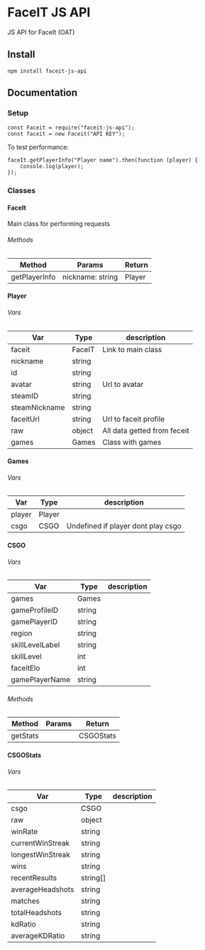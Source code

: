 # FaceIT JS API
JS API for FaceIt (OAT)
## Install
`npm install faceit-js-api`
## Documentation
### Setup
```
const Faceit = require("faceit-js-api");
const faceit = new Faceit("API KEY");
```
To test performance:
```
faceIt.getPlayerInfo("Player name").then(function (player) {
    console.log(player);
});
```
### Classes
#### FaceIt
Main class for performing requests
###### Methods  
| Method        | Params           | Return |
|---------------|------------------|--------|
| getPlayerInfo | nickname: string | Player |
#### Player
###### Vars
| Var           | Type   | description                 |
|---------------|--------|-----------------------------|
| faceit        | FaceIT | Link to main class          |
| nickname      | string |                             |
| id            | string |                             |
| avatar        | string | Url to avatar               |
| steamID       | string |                             |
| steamNickname | string |                             |
| faceitUrl     | string | Url to faceit profile       |
| raw           | object | All data getted from feceit |
| games         | Games  | Class with games            |
#### Games
###### Vars
| Var    | Type   | description                        |
|--------|--------|------------------------------------|
| player | Player |                                    |
| csgo   | CSGO   | Undefined if player dont play csgo |
#### CSGO
###### Vars
| Var             | Type   | description |
|-----------------|--------|-------------|
| games           | Games  |             |
| gameProfileID   | string |             |
| gamePlayerID    | string |             |
| region          | string |             |
| skillLevelLabel | string |             |
| skillLevel      | int    |             |
| faceitElo       | int    |             |
| gamePlayerName  | string |             |
###### Methods  
| Method        | Params           | Return    |
|---------------|------------------|-----------|
| getStats      |                  | CSGOStats |
#### CSGOStats
###### Vars
| Var              | Type     | description |
|------------------|----------|-------------|
| csgo             | CSGO     |             |
| raw              | object   |             |
| winRate          | string   |             |
| currentWinStreak | string   |             |
| longestWinStreak | string   |             |
| wins             | string   |             |
| recentResults    | string[] |             |
| averageHeadshots | string   |             |
| matches          | string   |             |
| totalHeadshots   | string   |             |
| kdRatio          | string   |             |
| averageKDRatio   | string   |             |